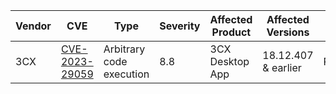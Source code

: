 
| Vendor | CVE | Type | Severity | Affected Product | Affected Versions | Patch Status | Published Date | Reference | PoC |
|--------|-----|------|----------|------------------|-------------------|--------------|---------------|-----------|-----|
| 3CX | [CVE-2023-29059](https://cve.mitre.org/cgi-bin/cvename.cgi?name=CVE-2023-29059) | Arbitrary code execution | 8.8 | 3CX Desktop App | 18.12.407 & earlier | Patched | 2023-04-11 | [NIST](https://nvd.nist.gov/vuln/detail/CVE-2023-29059) | [Exploit Code](https://www.exploit-db.com/exploits/51271) |
